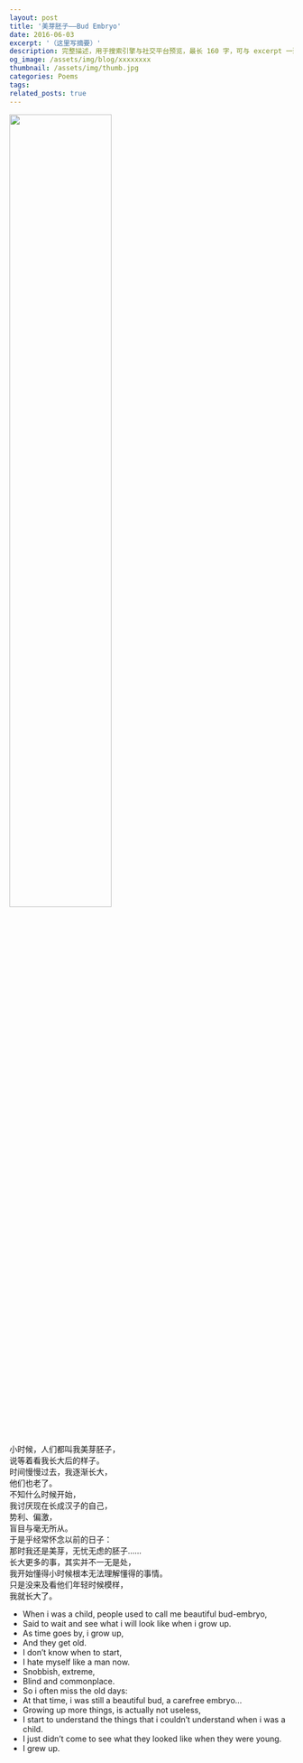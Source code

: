 ```yaml
---
layout: post
title: '美芽胚子——Bud Embryo'
date: 2016-06-03
excerpt: '（这里写摘要）'
description: 完整描述，用于搜索引擎与社交平台预览，最长 160 字，可与 excerpt 一致
og_image: /assets/img/blog/xxxxxxxx
thumbnail: /assets/img/thumb.jpg
categories: Poems
tags: 
related_posts: true
---
```


<img src="{{ '/assets/img/blog/xxxxxxxx' | relative_url }}" style="width:60%;">

小时候，人们都叫我美芽胚子，  
说等着看我长大后的样子。  
时间慢慢过去，我逐渐长大，  
他们也老了。  
不知什么时候开始，  
我讨厌现在长成汉子的自己，  
势利、偏激，  
盲目与毫无所从。  
于是乎经常怀念以前的日子：  
那时我还是美芽，无忧无虑的胚子……  
长大更多的事，其实并不一无是处，  
我开始懂得小时候根本无法理解懂得的事情。  
只是没来及看他们年轻时候模样，  
我就长大了。

- When i was a child, people used to call me beautiful bud-embryo,
- Said to wait and see what i will look like when i grow up.
- As time goes by, i grow up,
- And they get old.
- I don’t know when to start,
- I hate myself like a man now.
- Snobbish, extreme,
- Blind and commonplace.
- So i often miss the old days:
- At that time, i was still a beautiful bud, a carefree embryo…
- Growing up more things, is actually not useless,
- I start to understand the things that i couldn’t understand when i was a child.
- I just didn’t come to see what they looked like when they were young.
- I grew up.